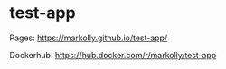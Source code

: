 # test-app

Pages:
https://markolly.github.io/test-app/

Dockerhub:
https://hub.docker.com/r/markolly/test-app
